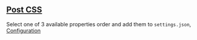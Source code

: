 ## [Post CSS](https://marketplace.visualstudio.com/items?itemName=mrmlnc.vscode-postcss-sorting)

Select one of 3 available properties order and add them to `settings.json`, [Configuration](https://github.com/Siilwyn/css-declaration-sorter/tree/master/orders)